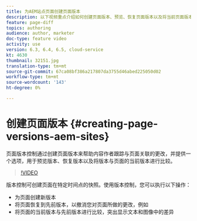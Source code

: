 ```yaml
---
title: 为AEM站点页面创建页面版本
description: 以下视频重点介绍如何创建页面版本、预览、恢复页面版本以及将当前页面版本与保存的页面版本进行比较。
feature: page-diff
topics: authoring
audience: author, marketer
doc-type: feature video
activity: use
version: 6.3, 6.4, 6.5, cloud-service
kt: 4630
thumbnail: 32151.jpg
translation-type: tm+mt
source-git-commit: 67ca08bf386a217807da3755d46abed225050d02
workflow-type: tm+mt
source-wordcount: '143'
ht-degree: 0%

---
```



# 创建页面版本 {#creating-page-versions-aem-sites}

页面版本控制通过创建页面版本来帮助内容作者跟踪与页面关联的更改，并提供一个选项，用于预览版本、恢复版本以及将版本与页面的当前版本进行比较。

>[!VIDEO](https://video.tv.adobe.com/v/32151?quality=9&learn=on)

版本控制可创建页面在特定时间点的快照。使用版本控制，您可以执行以下操作：
* 为页面创建新版本
* 将页面恢复到先前版本，以撤消您对页面所做的更改，例如
* 将页面的当前版本与先前版本进行比较，突出显示文本和图像中的差异
